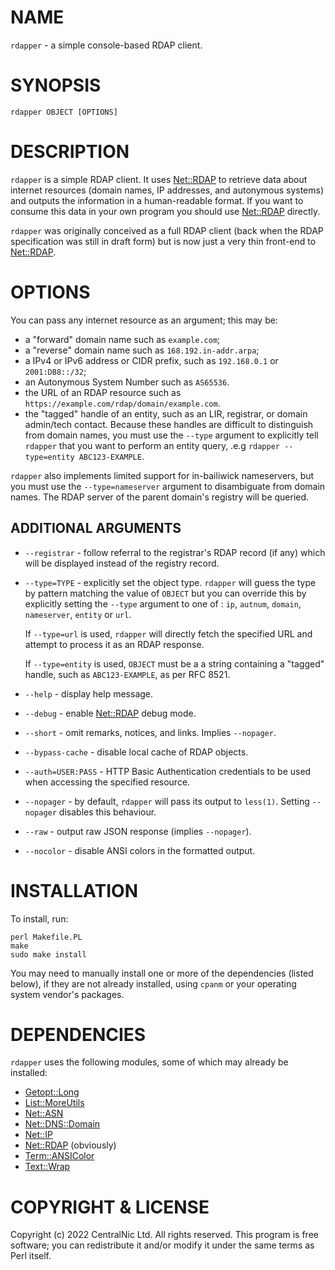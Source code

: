 # NAME

`rdapper` - a simple console-based RDAP client.

# SYNOPSIS

    rdapper OBJECT [OPTIONS]

# DESCRIPTION

`rdapper` is a simple RDAP client. It uses [Net::RDAP](https://metacpan.org/pod/Net%3A%3ARDAP) to retrieve
data about internet resources (domain names, IP addresses, and
autonymous systems) and outputs the information in a human-readable
format. If you want to consume this data in your own program you
should use [Net::RDAP](https://metacpan.org/pod/Net%3A%3ARDAP) directly.

`rdapper` was originally conceived as a full RDAP client (back
when the RDAP specification was still in draft form) but is now
just a very thin front-end to [Net::RDAP](https://metacpan.org/pod/Net%3A%3ARDAP).

# OPTIONS

You can pass any internet resource as an argument; this may be:

- a "forward" domain name such as `example.com`;
- a "reverse" domain name such as `168.192.in-addr.arpa`;
- a IPv4 or IPv6 address or CIDR prefix, such as `192.168.0.1`
or `2001:DB8::/32`;
- an Autonymous System Number such as `AS65536`.
- the URL of an RDAP resource such as
`https://example.com/rdap/domain/example.com`.
- the "tagged" handle of an entity, such as an LIR, registrar,
or domain admin/tech contact. Because these handles are difficult
to distinguish from domain names, you must use the `--type` argument
to explicitly tell `rdapper` that you want to perform an entity query,
.e.g `rdapper --type=entity ABC123-EXAMPLE`.

`rdapper` also implements limited support for in-bailiwick nameservers,
but you must use the `--type=nameserver` argument to disambiguate
from domain names. The RDAP server of the parent domain's registry will
be queried.

## ADDITIONAL ARGUMENTS

- `--registrar` - follow referral to the registrar's RDAP record
(if any) which will be displayed instead of the registry record.
- `--type=TYPE` - explicitly set the object type. `rdapper`
will guess the type by pattern matching the value of `OBJECT` but
you can override this by explicitly setting the `--type` argument
to one of : `ip`, `autnum`, `domain`, `nameserver`, `entity`
or `url`.

    If `--type=url` is used, `rdapper` will directly fetch the
    specified URL and attempt to process it as an RDAP response.

    If `--type=entity` is used, `OBJECT` must be a a string
    containing a "tagged" handle, such as `ABC123-EXAMPLE`, as per
    RFC 8521.

- `--help` - display help message.
- `--debug` - enable [Net::RDAP](https://metacpan.org/pod/Net%3A%3ARDAP) debug mode.
- `--short` - omit remarks, notices, and links. Implies
`--nopager`.
- `--bypass-cache` - disable local cache of RDAP objects.
- `--auth=USER:PASS` - HTTP Basic Authentication credentials
to be used when accessing the specified resource.
- `--nopager` - by default, `rdapper` will pass its output
to `less(1)`. Setting `--nopager` disables this behaviour.
- `--raw` - output raw JSON response (implies `--nopager`).
- `--nocolor` - disable ANSI colors in the formatted output.

# INSTALLATION

To install, run:

    perl Makefile.PL
    make
    sudo make install

You may need to manually install one or more of the dependencies
(listed below), if they are not already installed, using `cpanm` or
your operating system vendor's packages.

# DEPENDENCIES

`rdapper` uses the following modules, some of which may already be
installed:

- [Getopt::Long](https://metacpan.org/pod/Getopt%3A%3ALong)
- [List::MoreUtils](https://metacpan.org/pod/List%3A%3AMoreUtils)
- [Net::ASN](https://metacpan.org/pod/Net%3A%3AASN)
- [Net::DNS::Domain](https://metacpan.org/pod/Net%3A%3ADNS%3A%3ADomain)
- [Net::IP](https://metacpan.org/pod/Net%3A%3AIP)
- [Net::RDAP](https://metacpan.org/pod/Net%3A%3ARDAP) (obviously)
- [Term::ANSIColor](https://metacpan.org/pod/Term%3A%3AANSIColor)
- [Text::Wrap](https://metacpan.org/pod/Text%3A%3AWrap)

# COPYRIGHT & LICENSE

Copyright (c) 2022 CentralNic Ltd. All rights reserved. This program is
free software; you can redistribute it and/or modify it under the same
terms as Perl itself.
